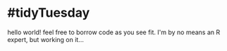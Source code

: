 # #tidyTuesday
hello world! feel free to borrow code as you see fit. I'm by no means an R expert, but working on it...
